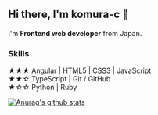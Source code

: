 ## Hi there, I'm komura-c 👋
I'm **Frontend web developer** from Japan.
### Skills
★★★ Angular | HTML5 | CSS3 | JavaScript  
★★☆ TypeScript | Git / GitHub  
★☆☆ Python | Ruby  

[![Anurag's github stats](https://github-readme-stats.vercel.app/api?username=komura-c)](https://github.com/anuraghazra/github-readme-stats)
